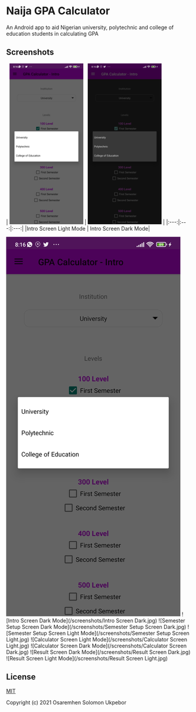 # Naija GPA Calculator

An Android app to aid Nigerian university, polytechnic and college of education students in calculating GPA

## Screenshots
| <img src="screenshots/Intro%20Screen%20Light.jpg" width="200"/> | <img src="screenshots/Intro%20Screen%20Dark.jpg" width="200"/> |
|:---:|:---:|:---:|
|Intro Screen Light Mode | Intro Screen Dark Mode|

![Intro Screen Light Mode](https://github.com/Osas-Solo/NaijaGPACalculator/blob/master/screenshots/Intro%20Screen%20Light.jpg)
![Intro Screen Dark Mode](/screenshots/Intro Screen Dark.jpg)
![Semester Setup Screen Dark Mode](/screenshots/Semester Setup Screen Dark.jpg)
![Semester Setup Screen Light Mode](/screenshots/Semester Setup Screen Light.jpg)
![Calculator Screen Light Mode](/screenshots/Calculator Screen Light.jpg)
![Calculator Screen Dark Mode](/screenshots/Calculator Screen Dark.jpg)
![Result Screen Dark Mode](/screenshots/Result Screen Dark.jpg)
![Result Screen Light Mode](/screenshots/Result Screen Light.jpg)

## License
[MIT](http://opensource.org/licenses/MIT)

Copyright (c) 2021 Osaremhen Solomon Ukpebor
